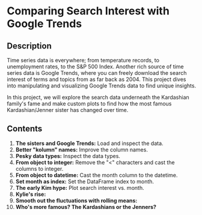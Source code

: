 # Comparing Search Interest with Google Trends
## Description
Time series data is everywhere; from temperature records, to unemployment rates, to the S&P 500 Index. Another rich source of time series data is Google Trends, where you can freely download the search interest of terms and topics from as far back as 2004. This project dives into manipulating and visualizing Google Trends data to find unique insights.

In this project, we will explore the search data underneath the Kardashian family's fame and make custom plots to find how the most famous Kardashian/Jenner sister has changed over time. 
## Contents 
1. **The sisters and Google Trends:** Load and inspect the data.
2. **Better "kolumn" names:** Improve the column names.
3. **Pesky data types:** Inspect the data types.
4. **From object to integer:** Remove the "<" characters and cast the columns to integer.
5. **From object to datetime:** Cast the month column to the datetime.
6. **Set month as index:** Set the DataFrame index to month.
7. **The early Kim hype:** Plot search interest vs. month.
8. **Kylie's rise:**
9. **Smooth out the fluctuations with rolling means:**
10. **Who's more famous? The Kardashians or the Jenners?**
